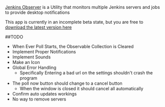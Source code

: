 [Jenkins Observer](https://github.com/haroldhues/JenkinsObserver) is a Utility that monitors multiple Jenkins servers and jobs to provide desktop notifications

This app is currently in an incomplete beta state, but you are free to [download the latest version here](http://haroldhues.github.com/JenkinsObserver/)

##TODO

 * When Ever Poll Starts, the Observable Collection is Cleared
 * Implement Proper Notifications
 * Implement Sounds
 * Make an Icon
 * Global Error Handling
   * Specifically Entering a bad url on the settings shouldn't crash the program
 * The poll now button should change to a cancel button
   * When the window is closed it should cancel all automatically
 * Confirm auto updates workings
 * No way to remove servers